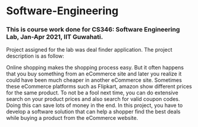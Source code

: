 # Software-Engineering

### This is course work done for CS346: Software Engineering Lab, Jan-Apr 2021, IIT Guwahati.

Project assigned for the lab was deal finder application. The project description is as follow:

Online shopping makes the shopping process easy. But it often happens that you buy something from an eCommerce site and later you realize it could
have been much cheaper in another eCommerce site. Sometimes these eCommerce platforms such as Flipkart, amazon show different prices for the same product. 
To not be a fool next time, you can do extensive search on
your product prices and also search for valid coupon codes. Doing this can save lots of money in the end. In this project, you have to develop a software solution that can help a shopper find the best deals
while buying a product from the eCommerce website.
